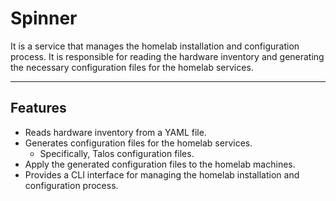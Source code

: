 # Spinner

It is a service that manages the homelab installation and configuration process. It is responsible for reading the hardware inventory and generating the necessary configuration files for the homelab services.

---

## Features
- Reads hardware inventory from a YAML file.
- Generates configuration files for the homelab services.
    - Specifically, Talos configuration files.
- Apply the generated configuration files to the homelab machines.
- Provides a CLI interface for managing the homelab installation and configuration process.
